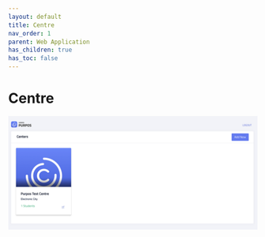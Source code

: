 ```yaml
---
layout: default
title: Centre
nav_order: 1
parent: Web Application
has_children: true
has_toc: false
---
```


<script src="/auth.js"></script>

# Centre

![Centre screenshot](/assets/images/centre/main.png)
